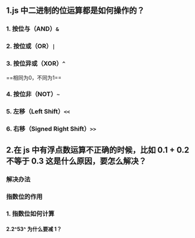 ## 1.js 中二进制的位运算都是如何操作的？

### 1. **按位与（AND）`&`**

### 2. **按位或（OR）`|`**

### 3. **按位异或（XOR）`^`**
==相同为0，不同为1==
### 4. **按位非（NOT）`~`**

### 5. **左移（Left Shift）`<<`**

### 6. **右移（Signed Right Shift）`>>`**

## 2.在 js 中有浮点数运算不正确的时候，比如 0.1 + 0.2 不等于 0.3 这是什么原因，要怎么解决？

### 解决办法
### 指数位的作用

### 1. **指数位如何计算**

#### 2.2^53^ 为什么要减 1？
